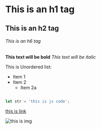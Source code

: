 # This is an h1 tag
## This is an h2 tag
###### This is an h6 tag
**This text will be bold**
*This text will be italic*

This is Unordered list:
* Item 1
* Item 2
  * Item 2a

```javascript

let str = 'this is js code';

```
[this is link](https://github.com)

![this is img]([[[https://user-images.githubusercontent.com](https://media.licdn.com/dms/image/v2/D4E0BAQG-i2j7Q2WFIA/company-logo_200_200/company-logo_200_200/0/1694593112031/img_logo?e=2147483647&v=beta&t=EPGRytuEOVPFLctZkKdIxLl_1W7QhVFrLeS-GwWjJj0)](https://media.istockphoto.com/id/1403500817/photo/the-craggies-in-the-blue-ridge-mountains.jpg?s=612x612&w=0&k=20&c=N-pGA8OClRVDzRfj_9AqANnOaDS3devZWwrQNwZuDSk=)](https://media.istockphoto.com/id/1403500817/photo/the-craggies-in-the-blue-ridge-mountains.jpg?s=612x612&w=0&k=20&c=N-pGA8OClRVDzRfj_9AqANnOaDS3devZWwrQNwZuDSk=))
